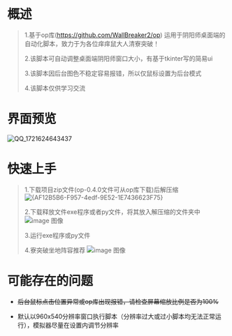 # 概述
>1.基于op库(https://github.com/WallBreaker2/op) 运用于阴阳师桌面端的自动化脚本，致力于为各位痒痒鼠大人清寮突破！
>
>2.该脚本可自动调整桌面端阴阳师窗口大小，有基于tkinter写的简易ui
>
>3.该脚本因后台图色不稳定容易报错，所以仅鼠标设置为后台模式
>
>4.该脚本仅供学习交流

# 界面预览
![QQ_1721624643437](https://github.com/user-attachments/assets/8de54690-b2fe-40f8-94af-25531b282b68)


# 快速上手
>1.下载项目zip文件(op-0.4.0文件可从op库下载)后解压缩
>![{AF12B5B6-F957-4edf-9E52-1E7436623F75}](https://github.com/Duckyal/Liaotu/assets/118085939/900ea86d-293c-4205-8238-680e23217005)
>
>2.下载释放文件exe程序或者py文件，将其放入解压缩的文件夹中
>![image   图像](https://github.com/Duckyal/Liaotu/assets/118085939/d09b7efc-9ddc-482c-986f-d624e072dd50)
>
>3.运行exe程序或py文件
>
>4.寮突破坐地阵容推荐
>![image   图像](https://github.com/Duckyal/Liaotu/assets/118085939/8f8b74cc-8a56-4291-a712-e99c7fec9452)


# 可能存在的问题
* ~~后台鼠标点击位置异常或op库出现报错，请检查屏幕缩放比例是否为100%~~
>
* 默认以960x540分辨率窗口执行脚本（分辨率过大或过小脚本均无法正常运行），模拟器尽量在设置内调节分辨率
